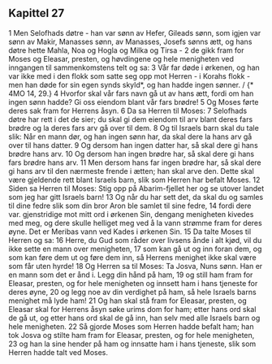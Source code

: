 ## Kapittel 27

1 Men Selofhads døtre - han var sønn av Hefer, Gileads sønn, som igjen var sønn av Makir, Manasses sønn, av Manasses, Josefs sønns ætt, og hans døtre hette Mahla, Noa og Hogla og Milka og Tirsa -
2 de gikk fram for Moses og Eleasar, presten, og høvdingene og hele menigheten ved inngangen til sammenkomstens telt og sa:
3 Vår far døde i ørkenen, og han var ikke med i den flokk som satte seg opp mot Herren - i Korahs flokk - men han døde for sin egen synds skyld*, og han hadde ingen sønner. / {* 4MO 14, 29.}
4 Hvorfor skal vår fars navn gå ut av hans ætt, fordi om han ingen sønn hadde? Gi oss eiendom blant vår fars brødre!
5 Og Moses førte deres sak fram for Herrens åsyn.
6 Da sa Herren til Moses:
7 Selofhads døtre har rett i det de sier; du skal gi dem eiendom til arv blant deres fars brødre og la deres fars arv gå over til dem.
8 Og til Israels barn skal du tale slik: Når en mann dør, og han ingen sønn har, da skal dere la hans arv gå over til hans datter.
9 Og dersom han ingen datter har, så skal dere gi hans brødre hans arv.
10 Og dersom han ingen brødre har, så skal dere gi hans fars brødre hans arv.
11 Men dersom hans far ingen brødre har, så skal dere gi hans arv til den nærmeste frende i ætten; han skal arve den. Dette skal være gjeldende rett blant Israels barn, slik som Herren har befalt Moses.
12 Siden sa Herren til Moses: Stig opp på Abarim-fjellet her og se utover landet som jeg har gitt Israels barn!
13 Og når du har sett det, da skal du og samles til dine fedre slik som din bror Aron ble samlet til sine fedre,
14 fordi dere var. gjenstridige mot mitt ord i ørkenen Sin, dengang menigheten kivedes med meg, og dere skulle helliget meg ved å la vann strømme fram for deres øyne. Det er Meribas vann ved Kades i ørkenen Sin.
15 Da talte Moses til Herren og sa:
16 Herre, du Gud som råder over livsens ånde i alt kjød, vil du ikke sette en mann over menigheten,
17 som kan gå ut og inn foran dem, og som kan føre dem ut og føre dem inn, så Herrens menighet ikke skal være som får uten hyrde!
18 Og Herren sa til Moses: Ta Josva, Nuns sønn. Han er en mann som det er ånd i. Legg din hånd på ham,
19 og still ham fram for Eleasar, presten, og for hele menigheten og innsett ham i hans tjeneste for deres øyne,
20 og legg noe av din verdighet på ham, så hele Israels barns menighet må lyde ham!
21 Og han skal stå fram for Eleasar, presten, og Eleasar skal for Herrens åsyn søke urims dom for ham; etter hans ord skal de gå ut, og etter hans ord skal de gå inn, han selv med alle Israels barn og hele menigheten.
22 Så gjorde Moses som Herren hadde befalt ham; han tok Josva og stilte ham fram for Eleasar, presten, og for hele menigheten,
23 og han la sine hender på ham og innsatte ham i hans tjeneste, slik som Herren hadde talt ved Moses.
